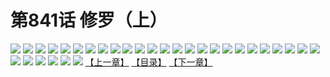 # 第841话 修罗（上）
![](https://mhpic.xiaomingtaiji.net/comic/D/斗破苍穹/第841话F1_262538/1.jpg-zymk.middle.webp)
![](https://mhpic.xiaomingtaiji.net/comic/D/斗破苍穹/第841话F1_262538/2.jpg-zymk.middle.webp)
![](https://mhpic.xiaomingtaiji.net/comic/D/斗破苍穹/第841话F1_262538/3.jpg-zymk.middle.webp)
![](https://mhpic.xiaomingtaiji.net/comic/D/斗破苍穹/第841话F1_262538/4.jpg-zymk.middle.webp)
![](https://mhpic.xiaomingtaiji.net/comic/D/斗破苍穹/第841话F1_262538/5.jpg-zymk.middle.webp)
![](https://mhpic.xiaomingtaiji.net/comic/D/斗破苍穹/第841话F1_262538/6.jpg-zymk.middle.webp)
![](https://mhpic.xiaomingtaiji.net/comic/D/斗破苍穹/第841话F1_262538/7.jpg-zymk.middle.webp)
![](https://mhpic.xiaomingtaiji.net/comic/D/斗破苍穹/第841话F1_262538/8.jpg-zymk.middle.webp)
![](https://mhpic.xiaomingtaiji.net/comic/D/斗破苍穹/第841话F1_262538/9.jpg-zymk.middle.webp)
![](https://mhpic.xiaomingtaiji.net/comic/D/斗破苍穹/第841话F1_262538/10.jpg-zymk.middle.webp)
![](https://mhpic.xiaomingtaiji.net/comic/D/斗破苍穹/第841话F1_262538/11.jpg-zymk.middle.webp)
![](https://mhpic.xiaomingtaiji.net/comic/D/斗破苍穹/第841话F1_262538/12.jpg-zymk.middle.webp)
![](https://mhpic.xiaomingtaiji.net/comic/D/斗破苍穹/第841话F1_262538/13.jpg-zymk.middle.webp)
![](https://mhpic.xiaomingtaiji.net/comic/D/斗破苍穹/第841话F1_262538/14.jpg-zymk.middle.webp)
![](https://mhpic.xiaomingtaiji.net/comic/D/斗破苍穹/第841话F1_262538/15.jpg-zymk.middle.webp)
![](https://mhpic.xiaomingtaiji.net/comic/D/斗破苍穹/第841话F1_262538/16.jpg-zymk.middle.webp)
![](https://mhpic.xiaomingtaiji.net/comic/D/斗破苍穹/第841话F1_262538/17.jpg-zymk.middle.webp)
![](https://mhpic.xiaomingtaiji.net/comic/D/斗破苍穹/第841话F1_262538/18.jpg-zymk.middle.webp)
![](https://mhpic.xiaomingtaiji.net/comic/D/斗破苍穹/第841话F1_262538/19.jpg-zymk.middle.webp)
![](https://mhpic.xiaomingtaiji.net/comic/D/斗破苍穹/第841话F1_262538/20.jpg-zymk.middle.webp)
![](https://mhpic.xiaomingtaiji.net/comic/D/斗破苍穹/第841话F1_262538/21.jpg-zymk.middle.webp)
![](https://mhpic.xiaomingtaiji.net/comic/D/斗破苍穹/第841话F1_262538/22.jpg-zymk.middle.webp)
![](https://mhpic.xiaomingtaiji.net/comic/D/斗破苍穹/第841话F1_262538/23.jpg-zymk.middle.webp)
![](https://mhpic.xiaomingtaiji.net/comic/D/斗破苍穹/第841话F1_262538/24.jpg-zymk.middle.webp)
![](https://mhpic.xiaomingtaiji.net/comic/D/斗破苍穹/第841话F1_262538/25.jpg-zymk.middle.webp)
![](https://mhpic.xiaomingtaiji.net/comic/D/斗破苍穹/第841话F1_262538/26.jpg-zymk.middle.webp)
![](https://mhpic.xiaomingtaiji.net/comic/D/斗破苍穹/第841话F1_262538/27.jpg-zymk.middle.webp)
![](https://mhpic.xiaomingtaiji.net/comic/D/斗破苍穹/第841话F1_262538/28.jpg-zymk.middle.webp)
![](https://mhpic.xiaomingtaiji.net/comic/D/斗破苍穹/第841话F1_262538/29.jpg-zymk.middle.webp)
![](https://mhpic.xiaomingtaiji.net/comic/D/斗破苍穹/第841话F1_262538/30.jpg-zymk.middle.webp)
![](https://mhpic.xiaomingtaiji.net/comic/D/斗破苍穹/第841话F1_262538/31.jpg-zymk.middle.webp)
[【上一章】](./844.md)
[【目录】](./README.md)
[【下一章】](./846.md)
